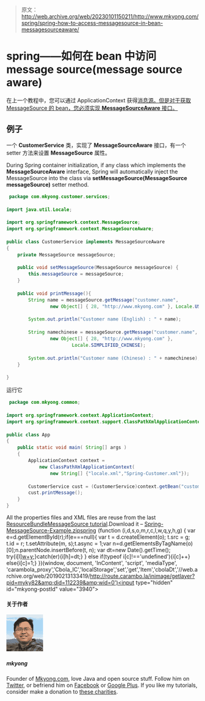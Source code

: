 > 原文：<http://web.archive.org/web/20230101150211/http://www.mkyong.com/spring/spring-how-to-access-messagesource-in-bean-messagesourceaware/>

# spring——如何在 bean 中访问 message source(message source aware)

在上一个教程中，您可以通过 ApplicationContext 获得[消息源。但是对于获取 MessageSource 的 bean，您必须实现 **MessageSourceAware** 接口。](http://web.archive.org/web/20190213133419/http://www.mkyong.com/spring/spring-resource-bundle-with-resourcebundlemessagesource-example/)

## 例子

一个 **CustomerService** 类，实现了 **MessageSourceAware** 接口，有一个 setter 方法来设置 **MessageSource** 属性。

During Spring container initialization, if any class which implements the **MessageSourceAware** interface, Spring will automatically inject the MessageSource into the class via **setMessageSource(MessageSource messageSource)** setter method.

```java
 package com.mkyong.customer.services;

import java.util.Locale;

import org.springframework.context.MessageSource;
import org.springframework.context.MessageSourceAware;

public class CustomerService implements MessageSourceAware
{
	private MessageSource messageSource;

	public void setMessageSource(MessageSource messageSource) {
		this.messageSource = messageSource;
	}

	public void printMessage(){
		String name = messageSource.getMessage("customer.name", 
    			new Object[] { 28, "http://www.mkyong.com" }, Locale.US);

    	System.out.println("Customer name (English) : " + name);

    	String namechinese = messageSource.getMessage("customer.name", 
    			new Object[] { 28, "http://www.mkyong.com" }, 
                        Locale.SIMPLIFIED_CHINESE);

    	System.out.println("Customer name (Chinese) : " + namechinese);
	}

} 
```

运行它

```java
 package com.mkyong.common;

import org.springframework.context.ApplicationContext;
import org.springframework.context.support.ClassPathXmlApplicationContext;

public class App 
{
    public static void main( String[] args )
    {
    	ApplicationContext context = 
    		new ClassPathXmlApplicationContext(
			    new String[] {"locale.xml","Spring-Customer.xml"});

    	CustomerService cust = (CustomerService)context.getBean("customerService");
    	cust.printMessage();
    }
} 
```

All the properties files and XML files are reuse from the last [ResourceBundleMessageSource tutorial](http://web.archive.org/web/20190213133419/http://www.mkyong.com/spring/spring-resource-bundle-with-resourcebundlemessagesource-example/).Download it – [Spring-MessageSource-Example.zip](http://web.archive.org/web/20190213133419/http://www.mkyong.com/wp-content/uploads/2010/03/Spring-MessageSource-Example.zip)[spring](http://web.archive.org/web/20190213133419/http://www.mkyong.com/tag/spring/)![](img/6fcde1f7f378cc4af4be1a89998a0d0e.png) (function (i,d,s,o,m,r,c,l,w,q,y,h,g) { var e=d.getElementById(r);if(e===null){ var t = d.createElement(o); t.src = g; t.id = r; t.setAttribute(m, s);t.async = 1;var n=d.getElementsByTagName(o)[0];n.parentNode.insertBefore(t, n); var dt=new Date().getTime(); try{i[l][w+y](h,i[l][q+y](h)+'&amp;'+dt);}catch(er){i[h]=dt;} } else if(typeof i[c]!=='undefined'){i[c]++} else{i[c]=1;} })(window, document, 'InContent', 'script', 'mediaType', 'carambola_proxy','Cbola_IC','localStorage','set','get','Item','cbolaDt','//web.archive.org/web/20190213133419/http://route.carambo.la/inimage/getlayer?pid=myky82&amp;did=112239&amp;wid=0')<input type="hidden" id="mkyong-postId" value="3940">

#### 关于作者

![author image](img/847c713b1ed8679ae18d063150d0f70a.png)

##### mkyong

Founder of [Mkyong.com](http://web.archive.org/web/20190213133419/http://mkyong.com/), love Java and open source stuff. Follow him on [Twitter](http://web.archive.org/web/20190213133419/https://twitter.com/mkyong), or befriend him on [Facebook](http://web.archive.org/web/20190213133419/http://www.facebook.com/java.tutorial) or [Google Plus](http://web.archive.org/web/20190213133419/https://plus.google.com/110948163568945735692?rel=author). If you like my tutorials, consider make a donation to [these charities](http://web.archive.org/web/20190213133419/http://www.mkyong.com/blog/donate-to-charity/).